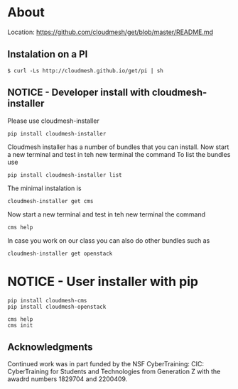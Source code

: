 # About

Location: https://github.com/cloudmesh/get/blob/master/README.md

## Instalation on a PI

```
$ curl -Ls http://cloudmesh.github.io/get/pi | sh
```

## NOTICE - Developer install with cloudmesh-installer 

Please use cloudmesh-installer

    pip install cloudmesh-installer

Cloudmesh installer has a number of bundles that you can install.
Now start a new terminal and test in teh new terminal the command
To list the bundles use

    pip install cloudmesh-installer list

The minimal instalation is

    cloudmesh-installer get cms

Now start a new terminal and test in teh new terminal the command

    cms help

In case you work on our class you can also do other bundles such as

    cloudmesh-installer get openstack

# NOTICE - User installer with pip 

    pip install cloudmesh-cms
    pip install cloudmesh-openstack

    cms help
    cms init

## Acknowledgments

Continued work was in part funded by the NSF
CyberTraining: CIC: CyberTraining for Students and Technologies
from Generation Z with the awadrd numbers 1829704 and 2200409.
